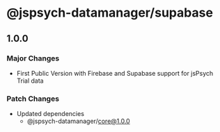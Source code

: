 # @jspsych-datamanager/supabase

## 1.0.0

### Major Changes

- First Public Version with Firebase and Supabase support for jsPsych Trial data

### Patch Changes

- Updated dependencies
  - @jspsych-datamanager/core@1.0.0
